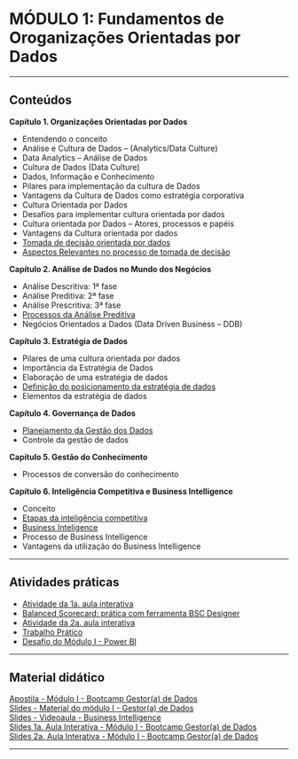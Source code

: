 # MÓDULO 1: Fundamentos de Oroganizações Orientadas por Dados  

---  

## Conteúdos
**Capítulo 1. Organizações Orientadas por Dados**  
- Entendendo o conceito  
- Análise e Cultura de Dados – (Analytics/Data Culture) 
- Data Analytics – Análise de Dados  
- Cultura de Dados (Data Culture) 
- Dados, Informação e Conhecimento 
- Pilares para implementação da cultura de Dados
- Vantagens da Cultura de Dados como estratégia corporativa  
- Cultura Orientada por Dados 
- Desafios para implementar cultura orientada por dados 
- Cultura orientada por Dados – Atores, processos e papéis 
- Vantagens da Cultura orientada por dados 
- [Tomada de decisão orientada por dados](https://github.com/rosacarla/Data-Analytics-bootcamp-gestor-de-dados/blob/main/modulo%201-GD/outras-praticas/metrica_disponibilidade-dos-servicos.xlsx)
- [Aspectos Relevantes no processo de tomada de decisão](https://github.com/rosacarla/Data-Analytics-bootcamp-gestor-de-dados/blob/main/modulo%201-GD/outras-praticas/acompanhamento-planner.jpg)

**Capítulo 2. Análise de Dados no Mundo dos Negócios**  
- Análise Descritiva: 1ª fase 
- Análise Preditiva: 2ª fase  
- Análise Prescritiva: 3ª fase 
- [Processos da Análise Preditiva](https://en.wikipedia.org/wiki/Predictive_analytics#Predictive_models) 
- Negócios Orientados a Dados (Data Driven Business – DDB)  

**Capítulo 3. Estratégia de Dados**  
- Pilares de uma cultura orientada por dados  
- Importância da Estratégia de Dados  
- Elaboração de uma estratégia de dados 
- [Definição do posicionamento da estratégia de dados](https://github.com/rosacarla/Data-Analytics-bootcamp-gestor-de-dados/tree/main/modulo%201-GD/outras-praticas/balanced-scorecard) 
- Elementos da estratégia de dados

**Capítulo 4. Governança de Dados**  
- [Planejamento da Gestão dos Dados](https://github.com/rosacarla/Data-Analytics-bootcamp-gestor-de-dados/blob/main/modulo%201-GD/trabalho-pratico/data-management-dama-dmbok-v2.jpg)  
- Controle da gestão de dados

**Capítulo 5. Gestão do Conhecimento**  
- Processos de conversão do conhecimento

**Capítulo 6. Inteligência Competitiva e Business Intelligence**  
- Conceito
- [Etapas da inteligência competitiva](https://github.com/rosacarla/Data-Analytics-bootcamp-gestor-de-dados/blob/main/modulo%201-GD/trabalho-pratico/etapas-inteligencia-competitiva.jpg) 
- [Business Inteligence](https://github.com/rosacarla/Data-Analytics-bootcamp-gestor-de-dados/tree/main/modulo%201-GD/pratica-powerBI)
- Processo de Business Intelligence
- Vantagens da utilização do Business Intelligence 


---  


## Atividades práticas
- [Atividade da 1a. aula interativa](https://github.com/rosacarla/Data-Analytics-bootcamp-gestor-de-dados/blob/main/modulo%201-GD/outras-praticas/atividade-aula-interativa1.pdf)  
- [Balanced Scorecard: prática com ferramenta BSC Designer](https://github.com/rosacarla/Data-Analytics-bootcamp-gestor-de-dados/blob/main/modulo%201-GD/outras-praticas/balanced-scorecard/Ferramenta_BSC_Designer.gif)  
- [Atividade da 2a. aula interativa](https://github.com/rosacarla/Data-Analytics-bootcamp-gestor-de-dados/blob/main/modulo%201-GD/outras-praticas/atividade-aula-interativa2.pdf)  
- [Trabalho Prático](https://github.com/rosacarla/Data-Analytics-bootcamp-gestor-de-dados/tree/main/modulo%201-GD/trabalho-pratico)  
- [Desafio do Módulo I - Power BI](https://github.com/rosacarla/Data-Analytics-bootcamp-gestor-de-dados/blob/main/modulo%201-GD/desafio1-bootcamp-odd/desafio_bootcamp_ood/Orienta%C3%A7%C3%B5es%20para%20o%20Desafio.pdf)  


---  


## Material didático  
[Apostila - Módulo I - Bootcamp Gestor(a) de Dados]()  
[Slides - Material do módulo I - Gestor(a) de Dados]()  
[Slides - Videoaula - Business Intelligence]()  
[Slides 1a. Aula Interativa - Módulo I - Bootcamp Gestor(a) de Dados]()  
[Slides 2a. Aula Interativa - Módulo I - Bootcamp Gestor(a) de Dados]()  


---  

